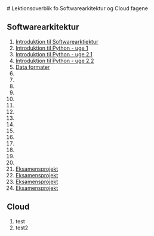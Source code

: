 <script src="https://code.jquery.com/jquery-3.2.1.min.js"></script>
<script src="script.js"></script>

<div style="text-align:right">
<br><br>
</div>
# Lektionsoverblik fo Softwarearkitektur og Cloud fagene

## Softwarearkitektur
1. [Introduktion til Softwarearktiektur]() 
1. [Introduktion til Python - uge 1]() 
1. [Introduktion til Python - uge 2.1]() 
1. [Introduktion til Python - uge 2.2]() 
1. [Data formater]() 
1. []() 
1. []() 
1. []() 
1. []() 
1. []() 
1. []()  
1. []() 
1. []() 
1. []() 
1. []() 
1. []() 
1. []() 
1. []() 
1. []() 
1. []() 
1. [Eksamensprojekt]() 
1. [Eksamensprojekt]() 
1. [Eksamensprojekt]() 
1. [Eksamensprojekt]() 

## Cloud            
1. test
1. test2 

